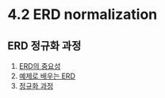 # 4.2 ERD normalization

##  ERD 정규화 과정

1. [ERD의 중요성](https://congruous-parcel-450.notion.site/ERD-f782545ebb6c4bc793b921fa270dfad2?pvs=4) <br/>
2. [예제로 배우는 ERD](https://congruous-parcel-450.notion.site/ERD-9c3c5aa8238b48dba1a93abfa6632dea?pvs=4)<br/>
3. [정규화 과정](https://congruous-parcel-450.notion.site/ERD-9c3c5aa8238b48dba1a93abfa6632dea?pvs=4)<br/>